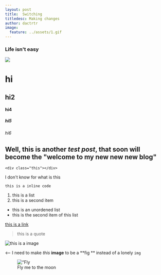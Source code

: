 ```yaml
---
layout: post
title:  Switching
titledesc: Making changes
author: dactrtr
image:
  feature: ../assets/1.gif
---
```


### Life isn't easy
<img src="http://www.gravatar.com/avatar/{{ site.author.gravatar_md5 }}?s=120" />

# hi
## hi2
#### hi4
##### hi5
###### hi6

Well, this is another *test post*, that soon will become the "welcome to my new new new **blog**"
---- 
	<div class="this"></div>


I don't know for what is this


`this is a inline code`


1. this is a list
2. this is a second item 

- this is an unordened list
- this is the second item of this list

[this is a link](http:www.google.com)


> this is a quote

![this is a image](http://i.imgur.com/ohMGtcj.gif)

<— I need to make *this* **image** to be a **fig ** instead of a lonely `img`

<figure>
   <img src="http://i.giphy.com/wVBhql9D5sHx6.gif" alt=“Fly me”>
<figcaption>
Fly me to the moon
</figcaption>
</figure>



